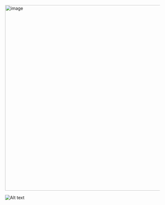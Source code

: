 <img width="1000" height="604" alt="image" src="https://github.com/user-attachments/assets/2fc1c6aa-bec4-49cf-946d-1375fd259cce" />

![Alt text](https://spotify-recently-played-readme.vercel.app/api?user=11747210&count=10&width=1000)
